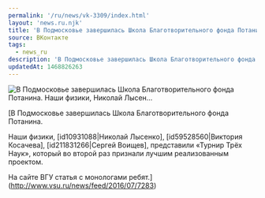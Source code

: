 ```yaml
---
permalink: '/ru/news/vk-3309/index.html'
layout: 'news.ru.njk'
title: 'В Подмосковье завершилась Школа Благотворительного фонда Потанина.   Наши физики, Николай Лысен…'
source: ВКонтакте
tags:
  - news_ru
description: 'В Подмосковье завершилась Школа Благотворительного фонда Потанина.   Наши физики, Николай Лысен…'
updatedAt: 1468826263
---
```

![В Подмосковье завершилась Школа Благотворительного фонда Потанина.   Наши физики, Николай Лысен…](https://sun9-74.userapi.com/c630820/v630820484/1d039/ZTOrS1vdgYQ.jpg)

[В Подмосковье завершилась Школа Благотворительного фонда Потанина.

Наши физики, [id10931088|Николай Лысенко], [id59528560|Виктория Косачева], [id211831266|Сергей Воищев], представили «Турнир Трёх Наук», который  во второй раз признали лучшим реализованным проектом.

На сайте ВГУ статья с монологами ребят.](http://www.vsu.ru/news/feed/2016/07/7283)
